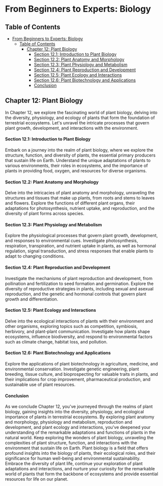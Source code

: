 # From Beginners to Experts: Biology

## Table of Contents

- [From Beginners to Experts: Biology](#from-beginners-to-experts-biology)
  - [Table of Contents](#table-of-contents)
    - [Chapter 12: Plant Biology](#chapter-12-plant-biology)
      - [Section 12.1: Introduction to Plant Biology](#section-121-introduction-to-plant-biology)
      - [Section 12.2: Plant Anatomy and Morphology](#section-122-plant-anatomy-and-morphology)
      - [Section 12.3: Plant Physiology and Metabolism](#section-123-plant-physiology-and-metabolism)
      - [Section 12.4: Plant Reproduction and Development](#section-124-plant-reproduction-and-development)
      - [Section 12.5: Plant Ecology and Interactions](#section-125-plant-ecology-and-interactions)
      - [Section 12.6: Plant Biotechnology and Applications](#section-126-plant-biotechnology-and-applications)
      - [Conclusion](#conclusion)

## Chapter 12: Plant Biology

In Chapter 12, we explore the fascinating world of plant biology, delving into the diversity, physiology, and ecology of plants that form the foundation of terrestrial ecosystems. Let's unravel the intricate processes that govern plant growth, development, and interactions with the environment.

#### Section 12.1: Introduction to Plant Biology

Embark on a journey into the realm of plant biology, where we explore the structure, function, and diversity of plants, the essential primary producers that sustain life on Earth. Understand the unique adaptations of plants to various environments, their roles in ecosystems, and the importance of plants in providing food, oxygen, and resources for diverse organisms.

#### Section 12.2: Plant Anatomy and Morphology

Delve into the intricacies of plant anatomy and morphology, unraveling the structures and tissues that make up plants, from roots and stems to leaves and flowers. Explore the functions of different plant organs, their adaptations for photosynthesis, nutrient uptake, and reproduction, and the diversity of plant forms across species.

#### Section 12.3: Plant Physiology and Metabolism

Explore the physiological processes that govern plant growth, development, and responses to environmental cues. Investigate photosynthesis, respiration, transpiration, and nutrient uptake in plants, as well as hormonal regulation, signal transduction, and stress responses that enable plants to adapt to changing conditions.

#### Section 12.4: Plant Reproduction and Development

Investigate the mechanisms of plant reproduction and development, from pollination and fertilization to seed formation and germination. Explore the diversity of reproductive strategies in plants, including sexual and asexual reproduction, and the genetic and hormonal controls that govern plant growth and differentiation.

#### Section 12.5: Plant Ecology and Interactions

Delve into the ecological interactions of plants with their environment and other organisms, exploring topics such as competition, symbiosis, herbivory, and plant-plant communication. Investigate how plants shape ecosystems, influence biodiversity, and respond to environmental factors such as climate change, habitat loss, and pollution.

#### Section 12.6: Plant Biotechnology and Applications

Explore the applications of plant biotechnology in agriculture, medicine, and environmental conservation. Investigate genetic engineering, plant breeding, tissue culture, and bioprospecting for valuable traits in plants, and their implications for crop improvement, pharmaceutical production, and sustainable use of plant resources.

#### Conclusion

As we conclude Chapter 12, you've journeyed through the realms of plant biology, gaining insights into the diversity, physiology, and ecological importance of plants in terrestrial ecosystems. By exploring plant anatomy and morphology, physiology and metabolism, reproduction and development, and plant ecology and interactions, you've deepened your understanding of the remarkable adaptations and functions of plants in the natural world. Keep exploring the wonders of plant biology, unraveling the complexities of plant structure, function, and interactions with the environment that sustain life on Earth. Plant biology is a field that offers profound insights into the biology of plants, their ecological roles, and their significance for human well-being and environmental sustainability. Embrace the diversity of plant life, continue your exploration of plant adaptations and interactions, and nurture your curiosity for the remarkable world of plants that form the backbone of ecosystems and provide essential resources for life on our planet.
